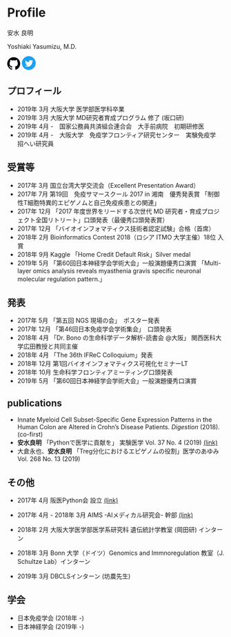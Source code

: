 # Profile

安水 良明

Yoshiaki Yasumizu, M.D.

<a href="https://github.com/yyoshiaki"><img src="icons/github.svg" alt="github" border="0" width="30" height="30"></a>
<a href="https://www.twitter.com/yyoshiaki"><img src="icons/twitter.svg" alt="github" border="0" width="32" height="32"></a>

## プロフィール

- 2019年 3月 大阪大学 医学部医学科卒業
- 2019年 3月 大阪大学 MD研究者育成プログラム 修了 (坂口研)
- 2019年 4月 -　国家公務員共済組合連合会　大手前病院　初期研修医
- 2019年 4月 -　大阪大学　免疫学フロンティア研究センター　実験免疫学　招へい研究員

## 受賞等

- 2017年 3月 国立台湾大学交流会（Excellent Presentation Award）
- 2017年 7月 第19回　免疫サマースクール 2017 in 湘南　優秀発表賞 「制御性T細胞特異的エピゲノムと自己免疫疾患との関連」
- 2017年 12月 「2017 年度世界をリードする次世代 MD 研究者・育成プロジェクト全国リトリート」口頭発表（最優秀口頭発表賞）
- 2017年 12月 「バイオインフォマティクス技術者認定試験」合格（首席）
- 2018年 2月 Bioinformatics Contest 2018（ロシア ITMO 大学主催）18位 入賞
- 2018年 9月 Kaggle 「Home Credit Default Risk」Silver medal
- 2019年 5月 「第60回日本神経学会学術大会」一般演題優秀口演賞 「Multi-layer omics analysis reveals myasthenia gravis specific neuronal molecular regulation pattern.」

## 発表

- 2017年 5月 「第五回 NGS 現場の会」　ポスター発表
- 2017年 12月 「第46回日本免疫学会学術集会」　口頭発表
- 2018年 4月 「Dr. Bono の生命科学データ解析-読書会 @大阪」 関西医科大学広田教授と共同主催
- 2018年 4月 「The 36th IFReC Colloquium」発表
- 2018年 12月 第1回バイオインフォマティクス可視化セミナーLT
- 2018年 10月 生命科学フロンティアミーティング口頭発表
- 2019年 5月 「第60回日本神経学会学術大会」一般演題優秀口演賞

## publications

- Innate Myeloid Cell Subset-Specific Gene Expression Patterns in the Human Colon are Altered in Crohn’s Disease Patients. *Digestion* (2018). (co-first)
- **安水良明** 「Pythonで医学に貢献を」 実験医学 Vol. 37 No. 4 (2019) [(link)](https://www.yodosha.co.jp/jikkenigaku/opinion/vol37n4.html)
- 大倉永也、**安水良明** 「Treg分化におけるエピゲノムの役割」医学のあゆみ Vol. 268 No. 13 (2019)

## その他

- 2017年 4月 阪医Python会 設立 [(link)](https://pythonoum.wordpress.com/)
- 2017年 4月 - 2018年 3月 AIMS -AIメディカル研究会- 幹部 [(link)](https://ai-medical.github.io/)
- 2018年 2月 大阪大学医学部医学系研究科 遺伝統計学教室 (岡田研) インターン
- 2018年 3月 Bonn 大学（ドイツ）Genomics and Immnoregulation 教室（J. Schultze Lab）インターン

- 2019年 3月 DBCLSインターン (坊農先生)


## 学会

- 日本免疫学会 (2018年 -)
- 日本神経学会 (2019年 -)
